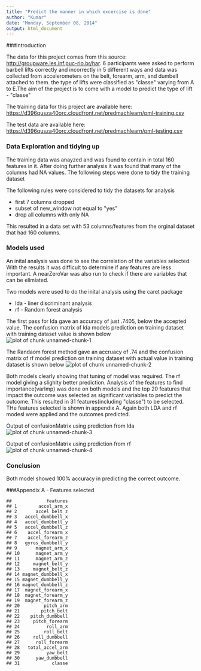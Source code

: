```yaml
---
title: "Predict the manner in which excercise is done"
author: "Kumar"
date: "Monday, September 08, 2014"
output: html_document
---
```

###Introduction

The data for this project comes from this source: http://groupware.les.inf.puc-rio.br/har. 6 participants were asked to perform barbell lifts correctly and incorrectly in 5 different ways and data was collected from accelerometers on the belt, forearm, arm, and dumbell attached to them. the type of lifts were classified as "classe" varying from A to E.The aim of the project is to come with a model to predict the type of lift - "classe"

The training data for this project are available here: 
https://d396qusza40orc.cloudfront.net/predmachlearn/pml-training.csv

The test data are available here: 
https://d396qusza40orc.cloudfront.net/predmachlearn/pml-testing.csv

### Data Exploration and tidying up

The training data was anayzed and was found to contain in total 160 features in it. After doing further analysis it was found that many of the columns had NA values. The following steps were done to tidy the training dataset

The following rules were considered to tidy the datasets for analysis  
- first 7 columns dropped   
- subset of new_window not equal to "yes"
- drop all columns with only NA

This resulted in a data set with 53 columns/features from the orginal dataset that had 160 columns.

### Models used

An inital analysis was done to see the correlation of the variables selected. With the results it was difficult to determine if any features are less important. A nearZeroVar was also run to check if there are variables that can be elimiated.

Two models were used to do the inital analysis using the caret package   
- lda - liner discriminant analysis   
- rf - Random forest analysis  

The first pass for lda gave an accuracy of just .7405, below the accepted value. The confusion matrix of lda models prediction on training dataset with training dataset value is shown below
![plot of chunk unnamed-chunk-1](figure/unnamed-chunk-1.png) 

The Randaom forest method gave an accruacy of .74 and the confusion matrix of rf model prediction on training dataset with actual value in training dataset is shown below 
![plot of chunk unnamed-chunk-2](figure/unnamed-chunk-2.png) 

Both models clearly showing that tuning of model was required. The rf model giving a slighlty better prediction. Analysis of the features to find importance(varImp) was done on both models and the top 20 features that impact the outcome was selected as significant variables to predict the outcome. This resulted in 31 features(including "classe") to be selected. THe features selected is shown in appendix A. Again both LDA and rf modesl were applied and the outcomes predicted.

Output of confusionMatrix using prediction from lda
![plot of chunk unnamed-chunk-3](figure/unnamed-chunk-3.png) 

Output of confusionMatrix using prediction from rf
![plot of chunk unnamed-chunk-4](figure/unnamed-chunk-4.png) 

### Conclusion
Both model showed 100% accuracy in predicting the correct outcome.



###Appendix A - Features selected

```
##             features
## 1        accel_arm_x
## 2       accel_belt_z
## 3   accel_dumbbell_x
## 4   accel_dumbbell_y
## 5   accel_dumbbell_z
## 6    accel_forearm_x
## 7    accel_forearm_z
## 8   gyros_dumbbell_y
## 9       magnet_arm_x
## 10      magnet_arm_y
## 11      magnet_arm_z
## 12     magnet_belt_y
## 13     magnet_belt_z
## 14 magnet_dumbbell_x
## 15 magnet_dumbbell_y
## 16 magnet_dumbbell_z
## 17  magnet_forearm_x
## 18  magnet_forearm_y
## 19  magnet_forearm_z
## 20         pitch_arm
## 21        pitch_belt
## 22    pitch_dumbbell
## 23     pitch_forearm
## 24          roll_arm
## 25         roll_belt
## 26     roll_dumbbell
## 27      roll_forearm
## 28   total_accel_arm
## 29          yaw_belt
## 30      yaw_dumbbell
## 31            classe
```

